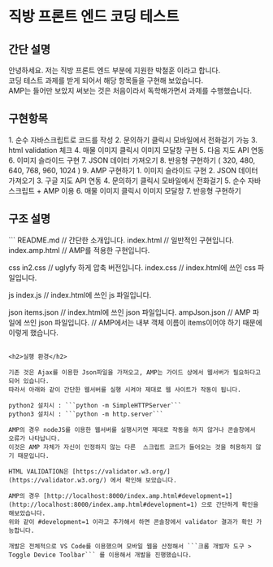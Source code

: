 <h1>직방 프론트 엔드 코딩 테스트</h1>

<h2>간단 설명</h2>
안녕하세요. 저는 직방 프론트 엔드 부분에 지원한 박철훈 이라고 합니다.<br/>
코딩 테스트 과제를 받게 되어서 해당 항목들을 구현해 보았습니다.<br/>
AMP는 들어만 보았지 써보는 것은 처음이라서 독학해가면서 과제를 수행했습니다.<br/>

<h2>구현항목</h2>
1. 순수 자바스크립트로 코드를 작성
2. 문의하기 클릭시 모바일에서 전화걸기 가능
3. html validation 체크
4. 매물 이미지 클릭시 이미지 모달창 구현
5. 다음 지도 API 연동
6. 이미지 슬라이드 구현
7. JSON 데이터 가져오기
8. 반응형 구현하기 ( 320, 480, 640, 768, 960, 1024 )
9. AMP 구현하기
    1. 이미지 슬라이드 구현
    2. JSON 데이터 가져오기
    3. 구글 지도 API 연동
    4. 문의하기 클릭시 모바일에서 전화걸기
    5. 순수 자바스크립트 + AMP 이용
    6. 매물 이미지 클릭시 이미지 모달창
    7. 반응형 구현하기

<h2>구조 설명</h2>
```
README.md               // 간단한 소개입니다.
index.html              // 일반적인 구현입니다.
index.amp.html          // AMP를 적용한 구현입니다.

css
    in2.css             // uglyfy 하게 압축 버전입니다.
    index.css           // index.html에 쓰인 css 파일입니다.

js
    index.js            // index.html에 쓰인 js 파일입니다.

json
    items.json          // index.html에 쓰인 json 파일입니다.
    ampJson.json        // AMP 파일에 쓰인 json 파일입니다. 
                        // AMP에서는 내부 객체 이름이 items이어야 하기 때문에 이렇게 했습니다.
```

<h2>실행 환경</h2>

기존 것은 Ajax를 이용한 Json파일을 가져오고, AMP는 가이드 상에서 웹서버가 필요하다고 되어 있습니다.  
따라서 아래와 같이 간단한 웹서버를 실행 시켜야 제대로 웹 사이트가 작동이 됩니다.  

python2 설치시 : ```python -m SimpleHTTPServer```  
python3 설치시 : ```python -m http.server```
  
AMP의 경우 nodeJS를 이용한 웹서버를 실행시키면 제대로 작동을 하지 않거나 콘솔창에서 오류가 나타납니다.  
이것은 AMP 자체가 자신이 인정하지 않는 다른  스크립트 코드가 들어오는 것을 허용하지 않기 때문입니다.  

HTML VALIDATION은 [https://validator.w3.org/](https://validator.w3.org/) 에서 확인해 보았습니다.  
  
AMP의 경우 [http://localhost:8000/index.amp.html#development=1](http://localhost:8000/index.amp.html#development=1) 으로 간단하게 확인을 해보았습니다.  
위와 같이 #development=1 이라고 추가해서 하면 콘솔창에서 validator 결과가 확인 가능합니다.  

개발은 전체적으로 VS Code를 이용했으며 모바일 웹을 산정해서 ```크롬 개발자 도구 > Toggle Device Toolbar``` 를 이용해서 개발을 진행했습니다.

